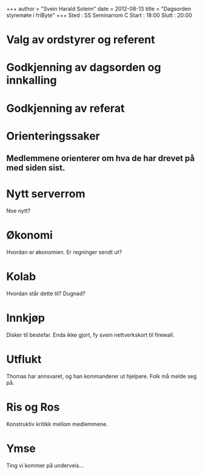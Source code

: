 +++
author = "Svein Harald Soleim"
date = 2012-08-13
title = "Dagsorden styremøte i friByte"
+++
Sted : SS Seminarrom C Start : 18:00 Slutt : 20:00

# Valg av ordstyrer og referent

# Godkjenning av dagsorden og innkalling

# Godkjenning av referat

# Orienteringssaker

## Medlemmene orienterer om hva de har drevet på med siden sist.

# Nytt serverrom

Noe nytt?

# Økonomi

Hvordan er økonomien. Er regninger sendt ut?

# Kolab

Hvordan står dette til? Dugnad?

# Innkjøp

Disker til bestefar. Enda ikke gjort, fy svein nettverkskort til
firewall.

# Utflukt

Thomas har annsvaret, og han kommanderer ut hjelpere. Folk må melde seg
på.

# Ris og Ros

Konstruktiv kritikk mellom medlemmene.

# Ymse

Ting vi kommer på underveis...
